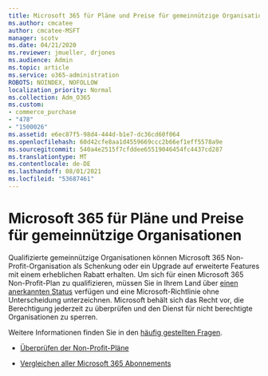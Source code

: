 ```yaml
---
title: Microsoft 365 für Pläne und Preise für gemeinnützige Organisationen
ms.author: cmcatee
author: cmcatee-MSFT
manager: scotv
ms.date: 04/21/2020
ms.reviewer: jmueller, drjones
ms.audience: Admin
ms.topic: article
ms.service: o365-administration
ROBOTS: NOINDEX, NOFOLLOW
localization_priority: Normal
ms.collection: Adm_O365
ms.custom:
- commerce_purchase
- "478"
- "1500026"
ms.assetid: e6ec87f5-98d4-444d-b1e7-dc36cd60f064
ms.openlocfilehash: 60d42cfe8aa1d4559669ccc2b66ef1eff5578a9e
ms.sourcegitcommit: 540a4e2515f7cfddee65519046454fc4437cd287
ms.translationtype: MT
ms.contentlocale: de-DE
ms.lasthandoff: 08/01/2021
ms.locfileid: "53687461"
---
```

# <a name="microsoft-365-for-nonprofit-plans-and-pricing"></a>Microsoft 365 für Pläne und Preise für gemeinnützige Organisationen

Qualifizierte gemeinnützige Organisationen können Microsoft 365 Non-Profit-Organisation als Schenkung oder ein Upgrade auf erweiterte Features mit einem erheblichen Rabatt erhalten. Um sich für einen Microsoft 365 Non-Profit-Plan zu qualifizieren, müssen Sie in Ihrem Land über [einen anerkannten Status](https://go.microsoft.com/fwlink/p/?LinkID=330253) verfügen und eine Microsoft-Richtlinie ohne Unterscheidung unterzeichnen. Microsoft behält sich das Recht vor, die Berechtigung jederzeit zu überprüfen und den Dienst für nicht berechtigte Organisationen zu sperren.
  
Weitere Informationen finden Sie in den [häufig gestellten Fragen](https://products.office.com/nonprofit/office-365-nonprofit).
  
- [Überprüfen der Non-Profit-Pläne](https://products.office.com/nonprofit/office-365-nonprofit-plans-and-pricing?tab=1)

- [Vergleichen aller Microsoft 365 Abonnements](https://products.office.com/business/compare-more-office-365-for-business-plans)